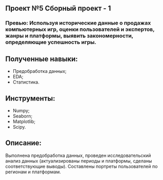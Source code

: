 ## Проект №5 Сборный проект - 1
### Превью: Используя исторические данные о продажах компьютерных игр, оценки пользователей и экспертов, жанры и платформы, выявить закономерности, определяющие успешность игры.

## Полученные навыки:
- Предобработка данных;
- EDA;
- Статистика.

## Инструменты:
- Numpy;
- Seaborn;
- Matplotlib;
- Scipy.

## Описание:
Выполнена предобработка данных, проведен исследовательский анализ данных (актуализированы периоды и платформы, сделаны соответствующие выводы). Составлены портреты пользователей по регионам и платформам.
